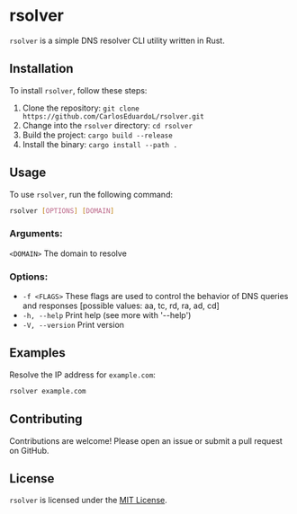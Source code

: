 # rsolver

`rsolver` is a simple DNS resolver CLI utility written in Rust.

## Installation

To install `rsolver`, follow these steps:

1. Clone the repository: `git clone https://github.com/CarlosEduardoL/rsolver.git`
2. Change into the `rsolver` directory: `cd rsolver`
3. Build the project: `cargo build --release`
4. Install the binary: `cargo install --path .`

## Usage

To use `rsolver`, run the following command:

```bash
rsolver [OPTIONS] [DOMAIN]
```

### Arguments:

`<DOMAIN>`  The domain to resolve

### Options:

- `-f <FLAGS>`      These flags are used to control the behavior of DNS queries and responses [possible values: aa, tc, rd, ra, ad, cd]
- `-h, --help`      Print help (see more with '--help')
- `-V, --version`   Print version

## Examples

Resolve the IP address for `example.com`:

```bash
rsolver example.com
```


## Contributing

Contributions are welcome! Please open an issue or submit a pull request on GitHub.

## License

`rsolver` is licensed under the [MIT License](LICENSE).
